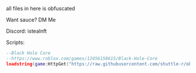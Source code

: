 all files in here is obfuscated

Want sauce? DM Me

Discord: istealnft




Scripts:
```lua
--Black Hole Core
--https://www.roblox.com/games/12456158615/Black-Hole-Core
loadstring(game:HttpGet("https://raw.githubusercontent.com/shuttle-r/obfus/refs/heads/main/blackholecore.lua", true))()
```